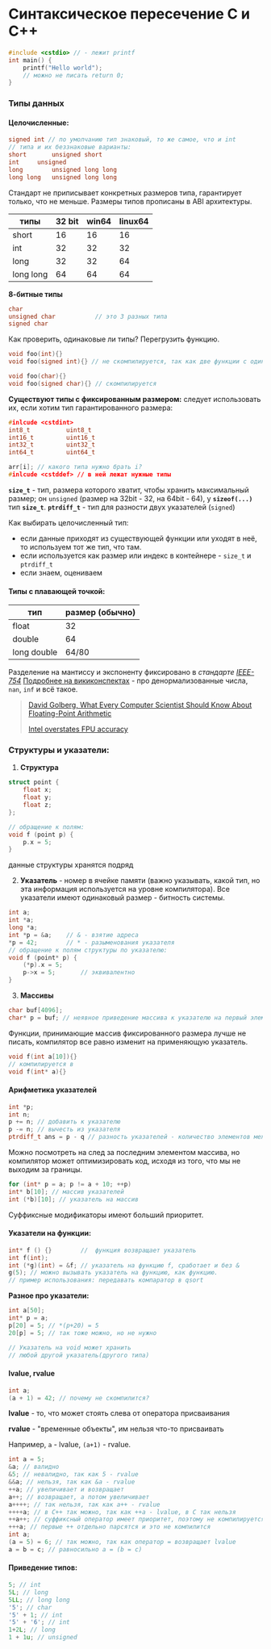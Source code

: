 # Синтаксическое пересечение C и C++
```c
#include <cstdio> // - лежит printf
int main() {
	printf("Hello world");
	// можно не писать return 0;
}
```
### Типы данных
#### Целочисленные:
```c++
signed int // по умолчанию тип знаковый, то же самое, что и int
// типа и их беззнаковые варианты:
short		unsigned short
int		unsigned
long		unsigned long long
long long	unsigned long long
```
Стандарт не приписывает конкретных размеров типа, гарантирует только, что не меньше. Размеры типов прописаны в ABI архитектуры.

|типы|32 bit|win64|linux64|
|------|-----|----|---|
|short|16|16|16|
|int|32|32|32|
|long|32|32|64|
|long long|64|64|64|
**8-битные типы**

```c++
char
unsigned char			// это 3 разных типа
signed char
```
Как проверить, одинаковые ли типы? Перегрузить функцию.

````c++
void foo(int){}
void foo(signed int){} // не скомпилируется, так как две функции с одинаковой сигнатурой
````
````c++
void foo(char){}
void foo(signed char){} // скомпилируется
````

**Существуют типы с фиксированным размером:**
следует использовать их, если хотим тип гарантированного размера:

```c++
#inlcude <cstdint>
int8_t			uint8_t
int16_t			uint16_t
int32_t			uint32_t
int64_t			uint64_t
```
```c++
arr[i]; // какого типа нужно брать i?
#inlcude <cstddef> // в ней лежат нужные типы
```

**`size_t`** - тип, размера которого хватит, чтобы хранить максимальный размер; он `unsigned` (размер на 32bit - 32, на 64bit - 64), у **`sizeof(...)`** тип **`size_t`**.
**`ptrdiff_t`** - тип для разности двух указателей (`signed`)

Как выбирать целочисленный тип:
* если данные приходят из существующей функции или уходят в неё, то используем тот же тип, что там.
* если  используется как размер или индекс в контейнере - `size_t` и `ptrdiff_t`
* если знаем, оцениваем

#### Типы с плавающей точкой:
|тип|размер (обычно)|
|--|--|
|float|32|
|double|64|
|long double|64/80|
Разделение на мантиссу и экспоненту фиксировано в _стандарте [IEEE-754](https://standards.ieee.org/standard/754-2019.html)_
[Подробнее на викиконспектах](https://neerc.ifmo.ru/wiki/index.php?title=%D0%9F%D1%80%D0%B5%D0%B4%D1%81%D1%82%D0%B0%D0%B2%D0%BB%D0%B5%D0%BD%D0%B8%D0%B5_%D0%B2%D0%B5%D1%89%D0%B5%D1%81%D1%82%D0%B2%D0%B5%D0%BD%D0%BD%D1%8B%D1%85_%D1%87%D0%B8%D1%81%D0%B5%D0%BB) - про денормализованные числа, `nan`, `inf` и всё такое.

>[David Golberg, What Every Computer Scientist Should Know About Floating-Point Arithmetic](https://www.itu.dk/~sestoft/bachelor/IEEE754_article.pdf)
>
>[Intel overstates FPU accuracy](http://notabs.org/fpuaccuracy/)

### Структуры и указатели:
1. **Структура**
```c++
struct point {
	float x;
	float y;
	float z;
};

// обращение к полям:
void f (point p) {
	p.x = 5;
}
```
данные структуры хранятся подряд

2. **Указатель** - номер в ячейке памяти (важно указывать, какой тип, но эта информация используется на уровне компилятора). Все указатели имеют одинаковый размер - битность системы.
```c++
int a;
int *a;
long *a;
int *p = &a;	// & - взятие адреса
*p = 42;		// * - разыменования указателя
// обращение к полям структуры по указателю:
void f (point* p) {
	(*p).x = 5;
	p->x = 5;		// эквивалентно
}
```

3. **Массивы** 
```c++
char buf[4096];
char* p = buf; // неявное приведение массива к указателю на первый элемент
```
Функции, принимающие массив фиксированного размера лучше не писать, компилятор все равно изменит на применяющую указатель.

```c++ 
void f(int a[10]){}
// компилируется в 
void f(int* a){}
```

#### Арифметика указателей
```c++
int *p;
int n;
p += n; // добавить к указателю
p -= n; // вычесть из указателя
ptrdiff_t ans = p - q // разность указателей - количество элементов между ними (знаковое)
```
Можно посмотреть на след за последним элементом массива, но компилятор может оптимизировать код, исходя из того, что мы не выходим за границы.
```c++
for (int* p = a; p != a + 10; ++p)
int* b[10]; // массив указателей
int (*b)[10]; // указатель на массив
```
Суффиксные модификаторы имеют больший приоритет.

#### Указатели на функции:
```c++
int* f () {}		//  функция возвращает указатель
int f(int);
int (*g)(int) = &f;	// указатель на функцию f, сработает и без &
g(5); // можно вызывать указатель на функцию, как функцию. 
// пример использования: передавать компаратор в qsort
```

**Разное про указатели:**

```c++
int a[50];
int* p = a;
p[20] = 5; // *(p+20) = 5
20[p] = 5; // так тоже можно, но не нужно	

// Указатель на void может хранить 
// любой другой указатель(другого типа)
```

#### lvalue, rvalue

```c++
int a;
(a + 1) = 42; // почему не скомпилится?
```

**lvalue** - то, что может стоять слева от оператора присваивания

**rvalue** - "временные объекты", им нельзя что-то присваивать

Например, `a` - lvalue, `(a+1)` - rvalue.

```c++
int a = 5;
&a; // валидно
&5; // невалидно, так как 5 - rvalue
&&a; // нельзя, так как &a - rvalue
++a; // увеличивает и возвращает
a++; // возвращает, а потом увеличивает
a++++; // так нельзя, так как a++ - rvalue
++++a; // в C++ так можно, так как ++a - lvalue, в C так нельзя
++a++; // суффиксный оператор имеет приоритет, поэтому не компилируется
+++a; // первые ++ отдельно парсятся и это не компилится
int a;
(a = 5) = 6; // так можно, так как оператор = возвращает lvalue
a = b = c; // равносильно a = (b = c)
```

#### Приведение типов:

```c++
5; // int
5L; // long
5LL; // long long
'5'; // char
'5' + 1; // int
'5' + '6'; // int
1+2L; // long
1 + 1u; // unsigned
```

